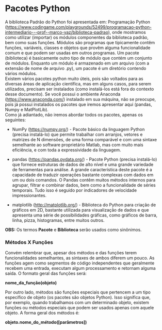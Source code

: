 # Pacotes Python

A biblioteca Padrão do Python foi apresentada em: Programação Python (https://www.codingame.com/playgrounds/52499/programacao-python-intermediario---prof--marco-vaz/biblioteca-padrao), onde mostramos como utilizar (importar) os módulos componentes da biblioteca padrão, bem como suas funções. 
Módulos são programas que tipicamente contêm funções, variáveis, classes e objetos que provêm alguma funcionalidade comum e que podem ser usadas em outros programas. Um pacote (biblioteca) é basicamente outro tipo de módulo que contém um conjunto de módulos. Enquanto um módulo é armazenado em um arquivo (com a extensão de nome de arquivo .py), um pacote é um diretório contendo vários módulos.   
Existem vários pacotes python muito úteis, pois são voltados para as diversas áreas de aplicação científica, mas em alguns casos, para serem utilizados, precisam ser instalados (como instalá-los está fora do contexto desse documento). 
Se você possui o ambiente Anaconda (https://www.anaconda.com/) instalado em sua máquina, não se preocupe, pois já possui instalados os pacotes que iremos apresentar aqui (pandas, Numpy e MatPlotLib).  
Como já adiantado, não iremos abordar todos os pacotes, apenas os seguintes:

+ NumPy (https://numpy.org/) - Pacote básico da linguagem Python (precisa instalá-lo) que permite trabalhar com arranjos, vetores e matrizes de N dimensões, de uma forma comparável e com uma sintaxe semelhante ao software proprietário Matlab, mas com muito mais eficiência, e com toda a expressividade da linguagem. 

+ pandas (https://pandas.pydata.org/) - Pacote Python (precisa instalá-lo) que fornece estruturas de dados de alto nível e uma grande variedade de ferramentas para análise. A grande característica deste pacote é a capacidade de traduzir operações bastante complexas com dados em um ou dois comandos. O Pandas contêm muitos métodos internos para agrupar, filtrar e combinar dados, bem como a funcionalidade de séries temporais. Tudo isso é seguido por indicadores de velocidade impressionantes.

+ matplotlib (http://matplotlib.org/) - Biblioteca do Python para criação de gráficos em 2D, bastante utilizada para visualização de dados e que apresenta uma série de possibilidades gráficas, como gráficos de barra, linha, pizza, histogramas, entre muitos outros.

**OBS:** Os termos **Pacote** e **Biblioteca** serão usados como sinônimos.

### <b> Métodos X Funções </b>

Convém relembrar que, apesar dos métodos e das funções terem funcionalidades semelhantes, as sintaxes de ambos diferem um pouco.
As funções agem como segmentos de código independentes que geralmente recebem uma entrada, executam algum processamento e retornam alguma saída. O formato geral das funções será:

**nome_da_função(objeto)**

Por outro lado, métodos são funções especiais que pertencem a um tipo específico de objeto (os pacotes são objetos Python). Isso significa que, por exemplo, quando trabalhamos com um determinado objeto, existem funções ou métodos especiais que podem ser usados apenas com aquele objeto.  A forma geral dos métodos é:

**objeto.nome_do_método([parâmetros])**
